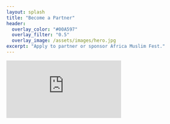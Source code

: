 ```yaml
---
layout: splash
title: "Become a Partner"
header:
  overlay_color: "#00A597"
  overlay_filter: "0.5"
  overlay_image: /assets/images/hero.jpg
excerpt: "Apply to partner or sponsor Africa Muslim Fest."
---
```


<section class="page__section form-section">
  <div class="page__inner-wrap">
    <div class="embed-wrap">
      <div class="embed-card">
        <div class="embed-skeleton" aria-hidden="true"></div>
        <iframe
          class="embed-iframe"
          title="Partner / Sponsor Application"
          src="https://docs.google.com/forms/d/e/1FAIpQLSe-N_gpByLrIu9e6eoBaocws4XZEp9QdnUkS6Ot_VcDhoysow/viewform?embedded=true"
          loading="eager"
          frameborder="0"
          marginheight="0"
          marginwidth="0"
          allowtransparency="true"
        ></iframe>
      </div>
    </div>
  </div>
</section>

